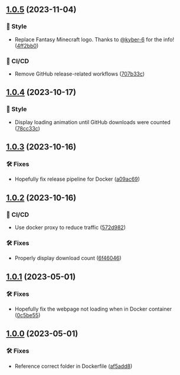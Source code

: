 ## [1.0.5](https://git.griefed.de/Griefed/serverpackcreator-de/compare/1.0.4...1.0.5) (2023-11-04)


### 💈 Style

* Replace Fantasy Minecraft logo. Thanks to [@kyber-6](https://git.griefed.de/kyber-6) for the info! ([4ff2bb0](https://git.griefed.de/Griefed/serverpackcreator-de/commit/4ff2bb0220b6d095475262ce9f3dacfa432aa692))


### 🦊 CI/CD

* Remove GitHub release-related workflows ([707b33c](https://git.griefed.de/Griefed/serverpackcreator-de/commit/707b33c8267b50095fb087ae723c880341fdb638))

## [1.0.4](https://git.griefed.de/Griefed/serverpackcreator-de/compare/1.0.3...1.0.4) (2023-10-17)


### 💈 Style

* Display loading animation until GitHub downloads were counted ([78cc33c](https://git.griefed.de/Griefed/serverpackcreator-de/commit/78cc33c5fcf184ac7f2da8b1fa74713a32077580))

## [1.0.3](https://git.griefed.de/Griefed/serverpackcreator-de/compare/1.0.2...1.0.3) (2023-10-16)


### 🛠 Fixes

* Hopefully fix release pipeline for Docker ([a09ac69](https://git.griefed.de/Griefed/serverpackcreator-de/commit/a09ac69b6f40f5ff2e4d70353ca297e9f8b41e40))

## [1.0.2](https://git.griefed.de/Griefed/serverpackcreator-de/compare/1.0.1...1.0.2) (2023-10-16)


### 🦊 CI/CD

* Use docker proxy to reduce traffic ([572d982](https://git.griefed.de/Griefed/serverpackcreator-de/commit/572d9826b797582ca26e38725f3f31bb14008442))


### 🛠 Fixes

* Properly display download count ([6f46046](https://git.griefed.de/Griefed/serverpackcreator-de/commit/6f46046d950468492763955a339962cbdce7a252))

## [1.0.1](https://git.griefed.de/Griefed/serverpackcreator-de/compare/1.0.0...1.0.1) (2023-05-01)


### 🛠 Fixes

* Hopefully fix the webpage not loading when in Docker container ([0c5be55](https://git.griefed.de/Griefed/serverpackcreator-de/commit/0c5be55d05d7109a9f92c3c097b1431a76f22ab4))

## [1.0.0](https://git.griefed.de/Griefed/serverpackcreator-de/compare/...1.0.0) (2023-05-01)


### 🛠 Fixes

* Reference correct folder in Dockerfile ([af5add8](https://git.griefed.de/Griefed/serverpackcreator-de/commit/af5add8a9e41d92847c13e81123799c2a354e8ef))
